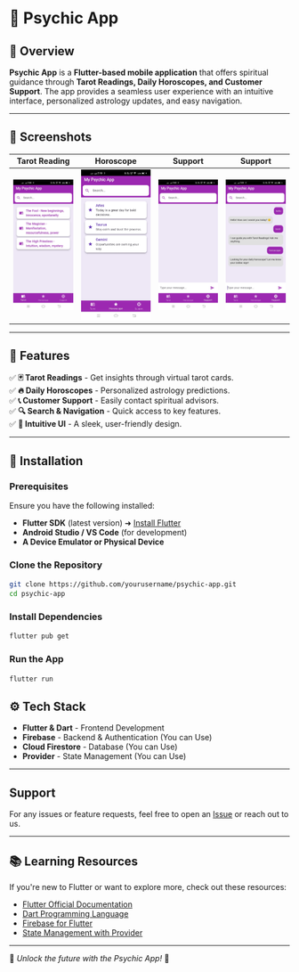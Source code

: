 # 🔮 Psychic App

## 🌟 Overview
**Psychic App** is a **Flutter-based mobile application** that offers spiritual guidance through **Tarot Readings, Daily Horoscopes, and Customer Support**. The app provides a seamless user experience with an intuitive interface, personalized astrology updates, and easy navigation.

---

## 📸 Screenshots
| Tarot Reading | Horoscope | Support | Support |
|------------|--------------|-----------|---------|
| ![Tarot Reading](assets/image1.jpg) | ![Horoscope](assets/image2.jpg) | ![Support](assets/image3.jpg) | ![Support](assets/image4.jpg) |

---

## 🚀 Features
✅ **🃏 Tarot Readings** - Get insights through virtual tarot cards.  
✅ **🔥 Daily Horoscopes** - Personalized astrology predictions.  
✅ **📞 Customer Support** - Easily contact spiritual advisors.  
✅ **🔍 Search & Navigation** - Quick access to key features.  
✅ **📲 Intuitive UI** - A sleek, user-friendly design.  

---

## 📲 Installation
### Prerequisites
Ensure you have the following installed:
- **Flutter SDK** (latest version) ➜ [Install Flutter](https://flutter.dev/docs/get-started/install)
- **Android Studio / VS Code** (for development)
- **A Device Emulator or Physical Device**

### Clone the Repository
```sh
git clone https://github.com/yourusername/psychic-app.git
cd psychic-app
```

### Install Dependencies
```sh
flutter pub get
```

### Run the App
```sh
flutter run
```

## ⚙️ Tech Stack
- **Flutter & Dart** - Frontend Development
- **Firebase** - Backend & Authentication (You can Use)
- **Cloud Firestore** - Database (You can Use)
- **Provider** - State Management (You can Use)

---

## Support
For any issues or feature requests, feel free to open an [Issue](https://github.com/yourusername/psychic-app/issues) or reach out to us.

---

## 📚 Learning Resources
If you're new to Flutter or want to explore more, check out these resources:
- [Flutter Official Documentation](https://flutter.dev/docs)
- [Dart Programming Language](https://dart.dev/)
- [Firebase for Flutter](https://firebase.flutter.dev/)
- [State Management with Provider](https://flutter.dev/docs/development/data-and-backend/state-mgmt/simple)
---

🔮 *Unlock the future with the Psychic App!* 🌟
